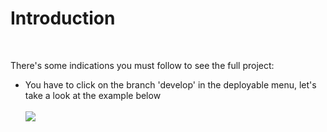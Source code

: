 <h1>Introduction</h1>
<br />
<p>There's some indications you must follow to see the full project:</P>
<ul>
<li>You have to click on the branch 'develop' in the deployable menu, let's take a look at the example below</li>
 <br />
<img src='https://user-images.githubusercontent.com/90795981/191148114-74f2c2e1-33eb-423f-91e1-158cafcbc696.png' width:550px height:300px/>


